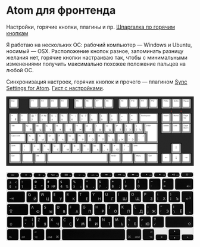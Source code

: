 # Atom для фронтенда

Настройки, горячие кнопки, плагины и пр. [Шпаргалка по горячим кнопкам](https://nicothin.github.io/Atom/Atom-hotkeys.html)

Я работаю на нескольких ОС: рабочий компьютер — Windows и Ubuntu, носимый — OSX. Расположение кнопок разное, запоминать разницу желания нет, горячие кнопки настраиваю так, чтобы с минимальными изменениями получить максимально похожее положение пальцев на любой ОС.

Синхронизация настроек, горячих кнопок и прочего — плагином [Sync Settings for Atom](http://atom.io/packages/sync-settings). [Гист с настройками](https://gist.github.com/nicothin/d9614ef7332cd069d3c5e0af088285db).

![Keys Windows/Ubuntu](picts/keys_win.png)

![Keys OSX](picts/keys_osx.png)

